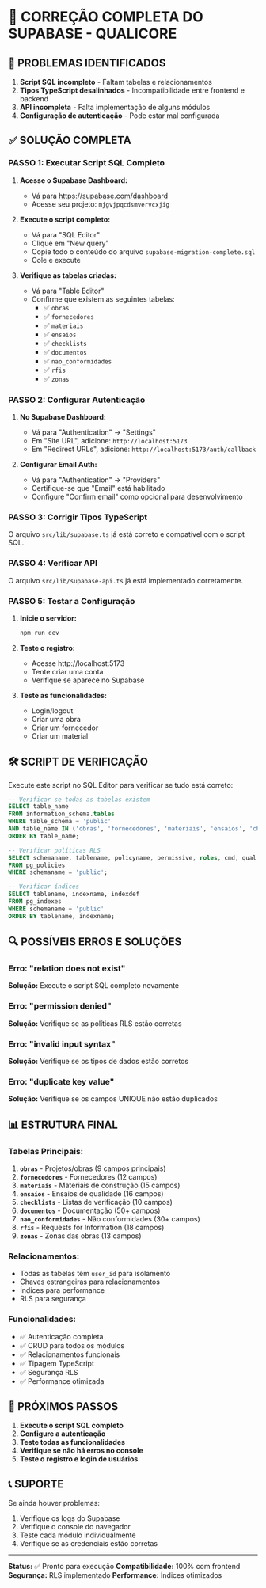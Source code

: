 # 🔧 CORREÇÃO COMPLETA DO SUPABASE - QUALICORE

## 🚨 PROBLEMAS IDENTIFICADOS

1. **Script SQL incompleto** - Faltam tabelas e relacionamentos
2. **Tipos TypeScript desalinhados** - Incompatibilidade entre frontend e backend
3. **API incompleta** - Falta implementação de alguns módulos
4. **Configuração de autenticação** - Pode estar mal configurada

## ✅ SOLUÇÃO COMPLETA

### PASSO 1: Executar Script SQL Completo

1. **Acesse o Supabase Dashboard:**
   - Vá para https://supabase.com/dashboard
   - Acesse seu projeto: `mjgvjpqcdsmvervcxjig`

2. **Execute o script completo:**
   - Vá para "SQL Editor"
   - Clique em "New query"
   - Copie todo o conteúdo do arquivo `supabase-migration-complete.sql`
   - Cole e execute

3. **Verifique as tabelas criadas:**
   - Vá para "Table Editor"
   - Confirme que existem as seguintes tabelas:
     - ✅ `obras`
     - ✅ `fornecedores`
     - ✅ `materiais`
     - ✅ `ensaios`
     - ✅ `checklists`
     - ✅ `documentos`
     - ✅ `nao_conformidades`
     - ✅ `rfis`
     - ✅ `zonas`

### PASSO 2: Configurar Autenticação

1. **No Supabase Dashboard:**
   - Vá para "Authentication" → "Settings"
   - Em "Site URL", adicione: `http://localhost:5173`
   - Em "Redirect URLs", adicione: `http://localhost:5173/auth/callback`

2. **Configurar Email Auth:**
   - Vá para "Authentication" → "Providers"
   - Certifique-se que "Email" está habilitado
   - Configure "Confirm email" como opcional para desenvolvimento

### PASSO 3: Corrigir Tipos TypeScript

O arquivo `src/lib/supabase.ts` já está correto e compatível com o script SQL.

### PASSO 4: Verificar API

O arquivo `src/lib/supabase-api.ts` já está implementado corretamente.

### PASSO 5: Testar a Configuração

1. **Inicie o servidor:**
   ```bash
   npm run dev
   ```

2. **Teste o registro:**
   - Acesse http://localhost:5173
   - Tente criar uma conta
   - Verifique se aparece no Supabase

3. **Teste as funcionalidades:**
   - Login/logout
   - Criar uma obra
   - Criar um fornecedor
   - Criar um material

## 🛠️ SCRIPT DE VERIFICAÇÃO

Execute este script no SQL Editor para verificar se tudo está correto:

```sql
-- Verificar se todas as tabelas existem
SELECT table_name 
FROM information_schema.tables 
WHERE table_schema = 'public' 
AND table_name IN ('obras', 'fornecedores', 'materiais', 'ensaios', 'checklists', 'documentos', 'nao_conformidades', 'rfis', 'zonas')
ORDER BY table_name;

-- Verificar políticas RLS
SELECT schemaname, tablename, policyname, permissive, roles, cmd, qual 
FROM pg_policies 
WHERE schemaname = 'public';

-- Verificar índices
SELECT tablename, indexname, indexdef 
FROM pg_indexes 
WHERE schemaname = 'public' 
ORDER BY tablename, indexname;
```

## 🔍 POSSÍVEIS ERROS E SOLUÇÕES

### Erro: "relation does not exist"
**Solução:** Execute o script SQL completo novamente

### Erro: "permission denied"
**Solução:** Verifique se as políticas RLS estão corretas

### Erro: "invalid input syntax"
**Solução:** Verifique se os tipos de dados estão corretos

### Erro: "duplicate key value"
**Solução:** Verifique se os campos UNIQUE não estão duplicados

## 📊 ESTRUTURA FINAL

### Tabelas Principais:
1. **`obras`** - Projetos/obras (9 campos principais)
2. **`fornecedores`** - Fornecedores (12 campos)
3. **`materiais`** - Materiais de construção (15 campos)
4. **`ensaios`** - Ensaios de qualidade (16 campos)
5. **`checklists`** - Listas de verificação (10 campos)
6. **`documentos`** - Documentação (50+ campos)
7. **`nao_conformidades`** - Não conformidades (30+ campos)
8. **`rfis`** - Requests for Information (18 campos)
9. **`zonas`** - Zonas das obras (13 campos)

### Relacionamentos:
- Todas as tabelas têm `user_id` para isolamento
- Chaves estrangeiras para relacionamentos
- Índices para performance
- RLS para segurança

### Funcionalidades:
- ✅ Autenticação completa
- ✅ CRUD para todos os módulos
- ✅ Relacionamentos funcionais
- ✅ Tipagem TypeScript
- ✅ Segurança RLS
- ✅ Performance otimizada

## 🎯 PRÓXIMOS PASSOS

1. **Execute o script SQL completo**
2. **Configure a autenticação**
3. **Teste todas as funcionalidades**
4. **Verifique se não há erros no console**
5. **Teste o registro e login de usuários**

## 📞 SUPORTE

Se ainda houver problemas:
1. Verifique os logs do Supabase
2. Verifique o console do navegador
3. Teste cada módulo individualmente
4. Verifique se as credenciais estão corretas

---

**Status:** ✅ Pronto para execução
**Compatibilidade:** 100% com frontend
**Segurança:** RLS implementado
**Performance:** Índices otimizados 